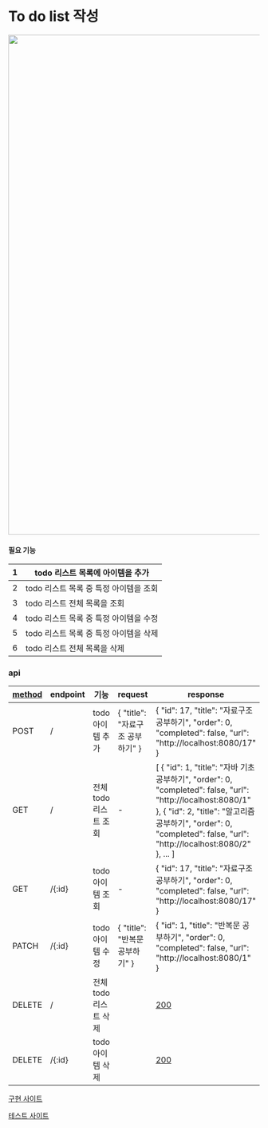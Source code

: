 # To do list 작성



<p align="center"><img src ="https://user-images.githubusercontent.com/101630615/205503528-87f39c72-034a-42b9-ae41-4b6679bf30e5.gif" width="1000px"></p>



#### 필요 기능

| 1    | todo 리스트 목록에 아이템을 추가        |
| ---- | --------------------------------------- |
| 2    | todo  리스트 목록 중 특정 아이템을 조회 |
| 3    | todo 리스트 전체 목록을 조회            |
| 4    | todo 리스트 목록 중 특정 아이템을 수정  |
| 5    | todo 리스트 목록 중 특정 아이템을 삭제  |
| 6    | todo 리스트 전체 목록을 삭제            |



### api

| [method](https://www.w3.org/Protocols/rfc2616/rfc2616-sec9.html) | endpoint | 기능                  | request                              | response                                                     |
| ------------------------------------------------------------ | -------- | --------------------- | ------------------------------------ | ------------------------------------------------------------ |
| POST                                                         | /        | todo 아이템 추가      | {     "title": "자료구조 공부하기" } | {     "id": 17,     "title": "자료구조 공부하기",     "order": 0,     "completed": false,     "url": "http://localhost:8080/17" } |
| GET                                                          | /        | 전체 todo 리스트 조회 | -                                    | [     {         "id": 1,         "title": "자바 기초 공부하기",         "order": 0,         "completed": false,         "url": "http://localhost:8080/1"     },     {         "id": 2,         "title": "알고리즘 공부하기",         "order": 0,         "completed": false,         "url": "http://localhost:8080/2"     },  ...  ] |
| GET                                                          | /{:id}   | todo 아이템 조회      | -                                    | {     "id": 17,     "title": "자료구조 공부하기",     "order": 0,     "completed": false,     "url": "http://localhost:8080/17" } |
| PATCH                                                        | /{:id}   | todo 아이템 수정      | {     "title": "반복문 공부하기" }   | {     "id": 1,     "title": "반복문 공부하기",     "order": 0,     "completed": false,     "url": "http://localhost:8080/1" } |
| DELETE                                                       | /        | 전체 todo 리스트 삭제 |                                      | [200](https://ko.wikipedia.org/wiki/HTTP_상태_코드)          |
| DELETE                                                       | /{:id}   | todo 아이템 삭제      |                                      | [200](https://ko.wikipedia.org/wiki/HTTP_상태_코드)          |



[구현 사이트](https://www.todobackend.com/client/index.html?http://todobackend-aiohttp.herokuapp.com)

[테스트 사이트](https://www.todobackend.com/specs/index.html)

##### 
